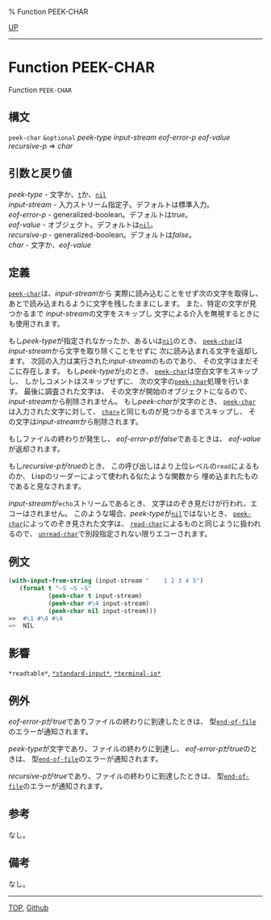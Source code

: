 % Function PEEK-CHAR

[UP](21.2.html)  

---

# Function **PEEK-CHAR**


Function `PEEK-CHAR`


## 構文

`peek-char` `&optional`
 *peek-type* *input-stream* *eof-error-p* *eof-value* *recursive-p*
 => *char*


## 引数と戻り値

*peek-type* - 文字か、[`t`](5.3.t-variable.html)か、[`nil`](5.3.nil-variable.html)  
*input-stream* - 入力ストリーム指定子。デフォルトは標準入力。  
*eof-error-p* - generalized-boolean。デフォルトは*true*。  
*eof-value* - オブジェクト。デフォルトは[`nil`](5.3.nil-variable.html)。  
*recursive-p* - generalized-boolean。デフォルトは*false*。  
*char* - 文字か、*eof-value*


## 定義

[`peek-char`](21.2.peek-char.html)は、*input-stream*から
実際に読み込むことをせず次の文字を取得し、
あとで読み込まれるように文字を残したままにします。
また、特定の文字が見つかるまで
*input-stream*の文字をスキップし
文字による介入を無視するときにも使用されます。

もし*peek-type*が指定されなかったか、あるいは[`nil`](5.3.nil-variable.html)のとき、
[`peek-char`](21.2.peek-char.html)は
*input-stream*から文字を取り除くことをせずに
次に読み込まれる文字を返却します。
次回の入力は実行された*input-stream*のものであり、
その文字はまだそこに存在します。
もし*peek-type*が[`t`](5.3.t-variable.html)のとき、
[`peek-char`](21.2.peek-char.html)は空白文字をスキップし、
しかしコメントはスキップせずに、
次の文字の[`peek-char`](21.2.peek-char.html)処理を行います。
最後に調査された文字は、
その文字が開始のオブジェクトになるので、
*input-stream*から削除されません。
もし*peek-char*が文字のとき、
[`peek-char`](21.2.peek-char.html)は入力された文字に対して、
[`char=`](13.2.char-equal.html)と同じものが見つかるまでスキップし、
その文字は*input-stream*から削除されます。

もしファイルの終わりが発生し、
*eof-error-p*が*false*であるときは、
*eof-value*が返却されます。

もし*recursive-p*が*true*のとき、
この呼び出しはより上位レベルの`read`によるものか、
Lispのリーダーによって使われる似たような関数から
埋め込まれたものであると見なされます。

*input-stream*が`echo`ストリームであるとき、
文字はのぞき見だけが行われ、エコーはされません。
このような場合、*peek-type*が[`nil`](5.3.nil-variable.html)ではないとき、
[`peek-char`](21.2.peek-char.html)によってのぞき見された文字は、
[`read-char`](21.2.read-char.html)によるものと同じように扱われるので、
[`unread-char`](21.2.unread-char.html)で別段指定されない限りエコーされます。


## 例文

```lisp
(with-input-from-string (input-stream "    1 2 3 4 5")
   (format t "~S ~S ~S" 
           (peek-char t input-stream)
           (peek-char #\4 input-stream)
           (peek-char nil input-stream)))
>>  #\1 #\4 #\4
=>  NIL
```


## 影響

`*readtable*`,
[`*standard-input*`](21.2.debug-io.html),
[`*terminal-io*`](21.2.terminal-io.html)


## 例外

*eof-error-p*が*true*でありファイルの終わりに到達したときは、
型[`end-of-file`](21.2.end-of-file.html)のエラーが通知されます。

*peek-type*が文字であり、ファイルの終わりに到達し、
*eof-error-p*が*true*のときは、
型[`end-of-file`](21.2.end-of-file.html)のエラーが通知されます。

*recursive-p*が*true*であり、ファイルの終わりに到達したときは、
型[`end-of-file`](21.2.end-of-file.html)のエラーが通知されます。


## 参考

なし。


## 備考

なし。


---
[TOP](index.html),  [Github](https://github.com/nptcl/npt-japanese)

